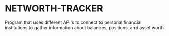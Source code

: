 # NETWORTH-TRACKER
Program that uses different API's to connect to personal financial institutions to gather information about balances, positions, and asset worth
